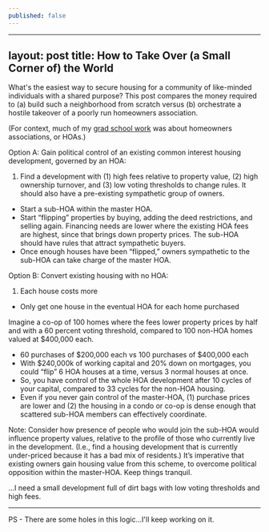 ```yaml
---
published: false
---
```

---
layout: post
title: How to Take Over (a Small Corner of) the World
---

What's the easiest way to secure housing for a community of like-minded individuals with a shared purpose? This post compares the money required to (a) build such a neighborhood from scratch versus (b) orchestrate a hostile takeover of a poorly run homeowners association. 

(For context, much of my [grad school work](https://www.bloomberg.com/news/articles/2019-06-04/do-homeowners-associations-replace-local-law) was about homeowners associations, or HOAs.)

Option A: Gain political control of an existing common interest housing development, governed by an HOA:

1. Find a development with (1) high fees relative to property value, (2) high ownership turnover, and (3) low voting thresholds to change rules. It should also have a pre-existing sympathetic group of owners. 
- Start a sub-HOA within the master HOA. 
- Start “flipping” properties by buying, adding the deed restrictions, and selling again. Financing needs are lower where the existing HOA fees are highest, since that brings down property prices. The sub-HOA should have rules that attract sympathetic buyers.
- Once enough houses have been “flipped,” owners sympathetic to the sub-HOA can take charge of the master HOA.

Option B: Convert existing housing with no HOA:

1. Each house costs more
- Only get one house in the eventual HOA for each home purchased

Imagine a co-op of 100 homes where the fees lower property prices by half and with a 60 percent voting threshold, compared to 100 non-HOA homes valued at $400,000 each.
- 60 purchases of $200,000 each vs 100 purchases of $400,000 each
- With $240,000k of working capital and 20% down on mortgages, you could “flip” 6 HOA houses at a time, versus 3 normal houses at once.
- So, you have control of the whole HOA development after 10 cycles of your capital, compared to 33 cycles for the non-HOA housing.
- Even if you never gain control of the master-HOA, (1) purchase prices are lower and (2) the housing in a condo or co-op is dense enough that scattered sub-HOA members can effectively coordinate. 

Note: Consider how presence of people who would join the sub-HOA would influence property values, relative to the profile of those who currently live in the development. (I.e., find a housing development that is currently under-priced because it has a bad mix of residents.) It’s imperative that existing owners gain housing value from this scheme, to overcome political opposition within the master-HOA. Keep things tranquil. 
 
...I need a small development full of dirt bags with low voting thresholds and high fees.


************************************
PS - There are some holes in this logic...I'll keep working on it.
